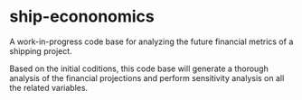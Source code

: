 # ship-econonomics
A work-in-progress code base for analyzing the future financial metrics of a shipping project. 

Based on the initial coditions, this code base will generate a thorough analysis of the financial projections and perform sensitivity analysis on all the related variables.
